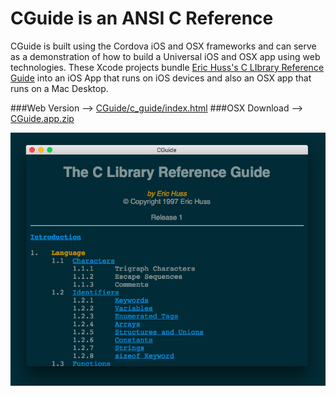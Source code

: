 CGuide is an ANSI C Reference
====
CGuide is built using the Cordova iOS and OSX frameworks and can serve as a demonstration of how to build a Universal iOS and OSX app using web technologies. These Xcode projects bundle [Eric Huss's C LIbrary Reference Guide](http://www.acm.uiuc.edu/webmonkeys/book/c_guide/) into an iOS App that runs on iOS devices and also an OSX app that runs on a Mac Desktop.


###Web Version --> [CGuide/c_guide/index.html](http://rmcmillan1.myweb.usf.edu/CGuide/c_guide/index.html)
###OSX Download --> [CGuide.app.zip](https://github.com/RandyMcMillan/CGuide/blob/master/osx/CGuide.app.zip?raw=true)

![image](https://raw.githubusercontent.com/RandyMcMillan/CGuide/master/osx/ScreenShot.png)